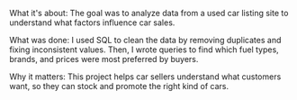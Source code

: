 What it's about:
The goal was to analyze data from a used car listing site to understand what factors influence car sales.

What was done:
I used SQL to clean the data by removing duplicates and fixing inconsistent values. Then, I wrote queries to find which fuel types, brands, and prices were most preferred by buyers.

Why it matters:
This project helps car sellers understand what customers want, so they can stock and promote the right kind of cars.
